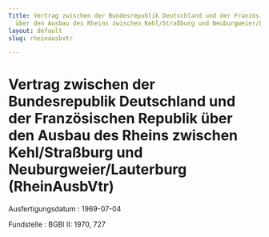 ```yaml
---
Title: Vertrag zwischen der Bundesrepublik Deutschland und der Französischen Republik
  über den Ausbau des Rheins zwischen Kehl/Straßburg und Neuburgweier/Lauterburg
layout: default
slug: rheinausbvtr

---
```


# Vertrag zwischen der Bundesrepublik Deutschland und der Französischen Republik über den Ausbau des Rheins zwischen Kehl/Straßburg und Neuburgweier/Lauterburg (RheinAusbVtr)

Ausfertigungsdatum
:   1969-07-04

Fundstelle
:   BGBl II: 1970, 727

